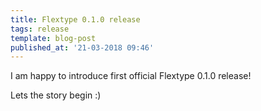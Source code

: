 ```yaml
---
title: Flextype 0.1.0 release
tags: release
template: blog-post
published_at: '21-03-2018 09:46'
---
```


I am happy to introduce first official Flextype 0.1.0 release!

Lets the story begin :)
